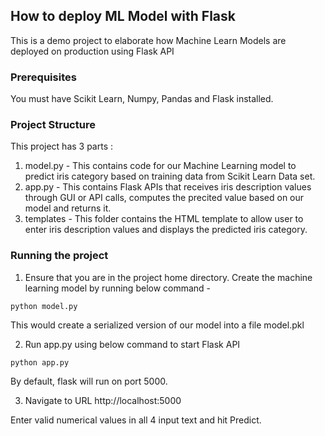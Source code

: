 ## How to deploy ML Model with Flask
This is a demo project to elaborate how Machine Learn Models are deployed on production using Flask API

### Prerequisites
You must have Scikit Learn, Numpy, Pandas and Flask installed.

### Project Structure
This project has 3 parts :
1. model.py - This contains code for our Machine Learning model to predict iris category based on training data from Scikit Learn Data set.
2. app.py - This contains Flask APIs that receives iris description values through GUI or API calls, computes the precited value based on our model and returns it.
3. templates - This folder contains the HTML template to allow user to enter iris description values and displays the predicted iris category.

### Running the project
1. Ensure that you are in the project home directory. Create the machine learning model by running below command -
```
python model.py
```
This would create a serialized version of our model into a file model.pkl

2. Run app.py using below command to start Flask API
```
python app.py
```
By default, flask will run on port 5000.

3. Navigate to URL http://localhost:5000

Enter valid numerical values in all 4 input text and hit Predict.
